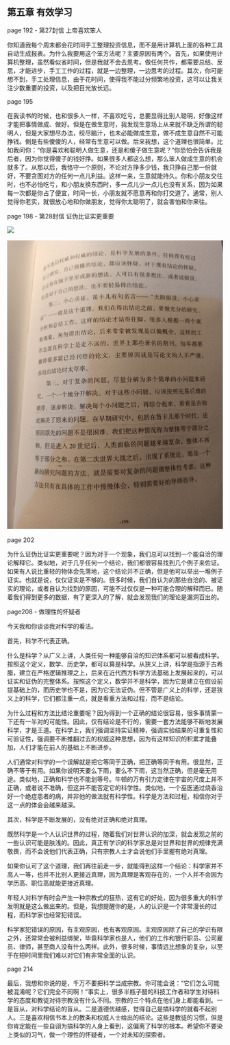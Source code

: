 ## 第五章 有效学习

page 192 - 第27封信 上帝喜欢笨人

你知道我每个周末都会花时间手工整理投资信息，而不是用计算机上面的各种工具自动生成报表。为什么我要用这个笨方法呢？主要原因有两个。首先，如果使用计算机整理，虽然看似省时间，但是我就不会去思考。做任何共作，都需要总结、反思，才能进步，手工工作的过程，就是一边整理，一边思考的过程。其次，你可能想不到，手工处理信息，由于花时间，使得我不能过分频繁地投资，这可以让我关注少数重要的投资，以及把目光放长远。

page 195

在我读书的时候，也和很多人一样，不喜欢吃亏，总要显得比别人聪明，好像这样才能把事情做成、做好。但是在做生意时，我发现生意场上从来就不缺乏所谓的聪明人，但是大家想尽办法，绞尽脑汁，也未必能做成生意，做不成生意自然不可能挣钱。倒是有些傻傻的人，经常有生意可以做。后来我想，这个道理也很简单。比如我问你：“你是喜欢和聪明人做生意，还是和傻子做生意呢？”你恐怕会告诉我是后者，因为你觉得傻子的钱好挣。如果很多人都这么想，那么笨人做成生意的机会就多了。从那以后，我恪守一个原则，不论对方挣多少钱，我只挣自己那一份就好，不要贪图对方的任何一点儿利益。这样一来，生意就能持久。你和小朋友交往时，也不必怕吃亏，和小朋友换东西时，多一点儿少一点儿也没有关系，因为如果每一次都是你占了便宜，时间一长，小朋友就不愿意再和你打交道了。通常，别人觉得你老实，就很放心地和你做朋友，觉得你太聪明了，就会害怕和你来往。

page 198 - 第28封信 证伪比证实更重要

![](./page198.jpg)

![](./page199.jpg)

page 202

为什么证伪比证实更重要呢？因为对于一个现象，我们总可以找到一个能自洽的理论解释它。类似地，对于几乎任何一个结论，我们都很容易找到几个例子来佐证。如果有人说比重轻的物体会先落地，这个结论并不正确，但是他可以举出一堆例子证实。也就是说，仅仅证实是不够的。很多时候，我们自认为的那些自洽的、被证实的理论，或者自认为找到的原因，可能不过仅仅是一种可能合理的解释而已。随着我们得到更多的数据，有了更深入的了解，就会发现我们的理论是漏洞百出的。

page208 - 做理性的怀疑者

今天我和你谈谈我对科学的看法。

首先，科学不代表正确。

什么是科学？从广义上讲，人类任何一种能够自洽的知识体系都可以被看成科学。按照这个定义，数学、历史学，都可以算是科学。从狭义上讲，科学是指源于古希腊，建立在严格逻辑推理之上，后来在近代西方科学方法基础上发展起来的，可以证实和证伪的完整体系。按照这个定义，数学并不是科学，因为它是建立在假设前提基础上的，而历史学也不是，因为它无法证伪。但不管是广义上的科学，还是狭义上的科学，它们都注重一点，就是看重方法和过程，而不是结论。

为什么过程和方法比结论重要呢？因为得到一个正确的结论很容易，很多事情蒙一下还有一半对的可能性。因此，仅有结论是不行的，需要一套方法能够不断地发展科学，才是王道。在科学上，我们强调坚持实证精神，强调实验结果的可重复性和可验证性，强调要不断推翻过去的权威这种思想，因为有这样知识的积累才能叠加，人们才能在前人的基础上不断进步。

人们通常对科学的一个误解就是把它等同于正确，把正确等同于有用。很显然，正确不等于有用。如果你说明天要么下雨，要么不下雨，这当然正确，但是毫无用途。类似地，正确和科学也不能划等号。牛顿的万有引力定律在宇宙的尺度上并不正确，或者说不准确，但这并不能否定它的科学性。类似地，一个巫医通过烧香治好一个绝症患者的病，并非他的做法就有科学性。科学是方法和过程，相信你对于这一点的体会会越来越深。

其次，科学是不断发展的，没有绝对正确和绝对真理。

既然科学是一个人认识世界的过程，随着我们对世界认识的加深，就会发现之前的一些认识可能是肤浅的。因此，真正有学识的科学家总是对世界和世界的规律充满敬畏，而不会说他们代表正确，只有宗教人士才会说他们手里握有绝对真理。

如果你认可了这个道理，我们再往前走一步，就能得到这样一个结论：科学家并不高人一等，也并不比别人更接近真理，因为真理是客观存在的，一个人并不会因为学历高、职位高就能更接近真理。

年轻人对科学有时会产生一种宗教式的狂热，这有它的好处，因为很多重大的科学发明就是这么做出来的。但是，我想提醒你的是，人的认识是一个非常漫长的过程，而科学家也经常犯错误。

科学家犯错误的原因，有主观原因，也有客观原因。主观原因除了自己的学识有限之外，还常常会被利益绑架，毕竟科学家也是人，他们的工作和银行职员、公司雇员、律师，甚至商人没有什么两样。此外，很多时候，事情远比想象的复杂，以至于在短时间里我们难以对它们有非常全面的认识。

page 214

最后，我想和你说的是，千万不要把科学当成宗教。你可能会说：“它们怎么可能被混淆呢？它们完全不同啊！”事实上，很多半瓶子醋的科技工作者和学生对待科学的态度和教徒对待宗教没有什么不同。宗教的三个特点在他们身上都能看到。一是盲从，对科学结论的盲从。二是道德优越感，觉得自己是搞科学的就看不起别人。三是喜欢相信书本上的教条和权威人士给出的结论。这些是教徒的习惯，但是你肯定能在一些自诩为搞科学的人身上看到，这偏离了科学的根本。希望你不要染上类似的习气，做一个理性的怀疑者，一个对未知的探索者。
